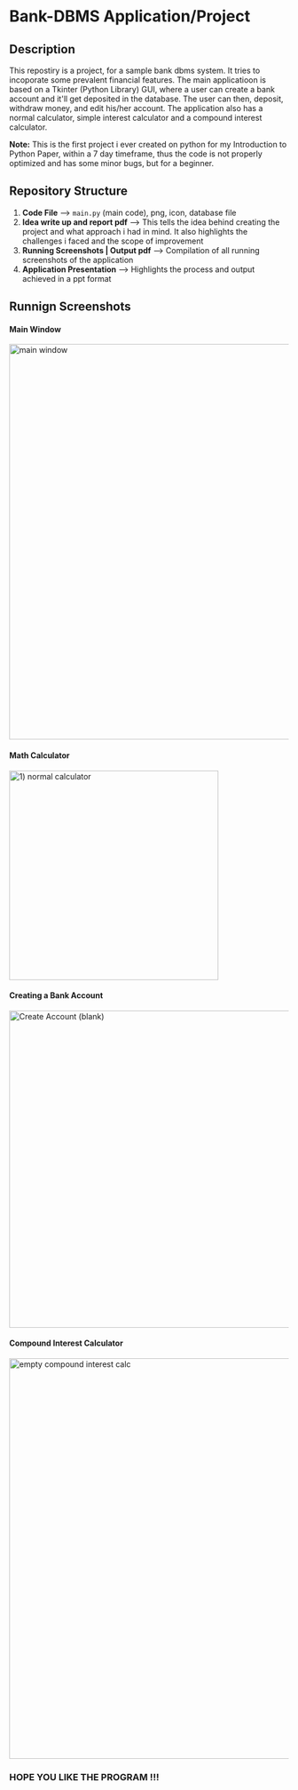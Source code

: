 
# Bank-DBMS Application/Project   

## Description 
This repostiry is a project, for a sample bank dbms system. It tries to incoporate some prevalent financial features.
The main applicatioon is based on a Tkinter (Python Library) GUI, where a user can create a bank account and it'll get deposited in the database. The user can then, deposit, withdraw money, and edit his/her account.  The application also has a normal calculator, simple interest calculator and a compound interest calculator.  

__Note:__  This is the first project i ever created on python for my Introduction to Python Paper, within a 7 day timeframe, thus the code is not properly optimized and has some minor bugs, but for a beginner.

## Repository Structure 

1. **Code File** --> ```main.py``` (main code), png, icon, database file
2. **Idea write up and report pdf** --> This tells the idea behind creating the project and what approach i had in mind. It also highlights the challenges i faced and the scope of improvement
3. **Running Screenshots | Output pdf** --> Compilation of all running screenshots of the application 
4. **Application Presentation** --> Highlights the process and output achieved in a ppt format  

## Runnign Screenshots

#### Main Window
<img width="712" alt="main window" src="https://github.com/shreyansh-2003/Bank-DBMS-Application/assets/105413094/69e9eec2-63d2-41b9-80f9-f420e42568b6">

#### Math Calculator
<img width="377" alt="1) normal calculator" src="https://github.com/shreyansh-2003/Bank-DBMS-Application/assets/105413094/6abc4259-2b92-46bf-915e-0ba338009c6f">

#### Creating a Bank Account
<img width="571" alt="Create Account (blank)" src="https://github.com/shreyansh-2003/Bank-DBMS-Application/assets/105413094/aa17868b-5612-4f7a-9c86-cfdff2088eff">

#### Compound Interest Calculator
<img width="721" alt="empty compound interest calc" src="https://github.com/shreyansh-2003/Bank-DBMS-Application/assets/105413094/cae02bb0-5406-48c2-a8f3-d86de36109ea">

### HOPE YOU LIKE THE PROGRAM !!!



